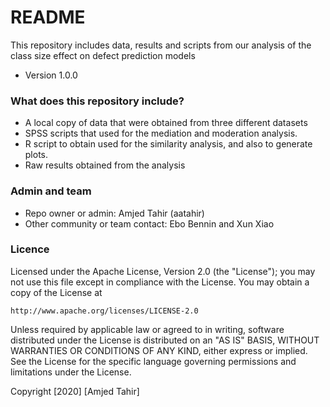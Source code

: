 # README #

This repository includes data, results and scripts from our analysis of the class size effect on defect prediction models

* Version 1.0.0

### What does this repository include? ###
* A local copy of data that were obtained from three different datasets
* SPSS scripts that used for the mediation and moderation analysis.
* R script to obtain used for the similarity analysis, and also to generate plots.
* Raw results obtained from the analysis


### Admin and team ###
* Repo owner or admin: Amjed Tahir (aatahir)
* Other community or team contact: Ebo Bennin and Xun Xiao

### Licence ###
Licensed under the Apache License, Version 2.0 (the "License"); you may not use this file except in compliance with the License. You may obtain a copy of the License at

    http://www.apache.org/licenses/LICENSE-2.0

Unless required by applicable law or agreed to in writing, software distributed under the License is distributed on an "AS IS" BASIS, WITHOUT WARRANTIES OR CONDITIONS OF ANY KIND, either express or implied. See the License for the specific language governing permissions and limitations under the License.

Copyright [2020] [Amjed Tahir]
